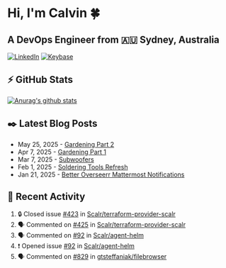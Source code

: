 # Hi, I'm Calvin 🍀
## A DevOps Engineer from 🇦🇺 Sydney, Australia</h3>

[![LinkedIn](https://img.shields.io/badge/-c–bui-0077B5?style=flat-square&labelColor=0077B5&logo=LinkedIn&logoColor=white)](https://www.linkedin.com/in/c-bui/)
[![Keybase](https://img.shields.io/badge/-calvinbui-ff6f21?style=flat-square&labelColor=ff6f21&logo=Keybase&logoColor=white)](https://keybase.io/calvinbui)

<!-- https://github.com/rishavanand/github-profilinator -->
## ⚡ GitHub Stats
[![Anurag's github stats](https://github-readme-stats.vercel.app/api?username=calvinbui&count_private=true&hide_title=true)](https://github.com/anuraghazra/github-readme-stats)

<!-- https://github.com/gautamkrishnar/blog-post-workflow -->
## ✒️ Latest Blog Posts

<!-- BLOG-POST-LIST:START -->
- May 25, 2025 - [Gardening Part 2](https://calvin.me/gardening-part-2)
- Apr 7, 2025 - [Gardening Part 1](https://calvin.me/gardening-part-1)
- Mar 7, 2025 - [Subwoofers](https://calvin.me/subwoofers)
- Feb 1, 2025 - [Soldering Tools Refresh](https://calvin.me/soldering-tools-refresh)
- Jan 21, 2025 - [Better Overseerr Mattermost Notifications](https://calvin.me/better-overseerr-mattermost-notification)

<!-- BLOG-POST-LIST:END -->

## 🏃‍ Recent Activity

<!--START_SECTION:activity-->
1. 🔒 Closed issue [#423](https://github.com/Scalr/terraform-provider-scalr/issues/423) in [Scalr/terraform-provider-scalr](https://github.com/Scalr/terraform-provider-scalr)
2. 🗣 Commented on [#425](https://github.com/Scalr/terraform-provider-scalr/pull/425#issuecomment-2994961932) in [Scalr/terraform-provider-scalr](https://github.com/Scalr/terraform-provider-scalr)
3. 🗣 Commented on [#92](https://github.com/Scalr/agent-helm/issues/92#issuecomment-2994944919) in [Scalr/agent-helm](https://github.com/Scalr/agent-helm)
4. ❗ Opened issue [#92](https://github.com/Scalr/agent-helm/issues/92) in [Scalr/agent-helm](https://github.com/Scalr/agent-helm)
5. 🗣 Commented on [#829](https://github.com/gtsteffaniak/filebrowser/issues/829#issuecomment-2994289642) in [gtsteffaniak/filebrowser](https://github.com/gtsteffaniak/filebrowser)
<!--END_SECTION:activity-->
